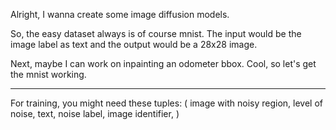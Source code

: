 Alright, I wanna create some image diffusion models.

So, the easy dataset always is of course mnist.
The input would be the image label as text and the output would be a 28x28 image.

Next, maybe I can work on inpainting an odometer bbox.
Cool, so let's get the mnist working.

---

For training, you might need these tuples:
(
    image with noisy region,
    level of noise,
    text,
    noise label,
    image identifier,
)
